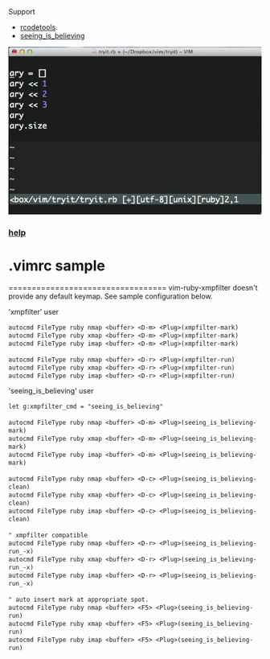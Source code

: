 Support
* [rcodetools](http://rubygems.org/gems/rcodetools).
* [seeing_is_believing](https://github.com/JoshCheek/seeing_is_believing)

![Example](https://github.com/t9md/t9md/blob/master/img/vim-ruby-xmpfilter_anime.gif?raw=true)


### [help](https://github.com/t9md/vim-ruby-xmpfilter/blob/master/doc/xmpfilter.txt)

# .vimrc sample
==================================
vim-ruby-xmpfilter doesn't provide any default keymap.
See sample configuration below.

'xmpfilter' user

    autocmd FileType ruby nmap <buffer> <D-m> <Plug>(xmpfilter-mark)
    autocmd FileType ruby xmap <buffer> <D-m> <Plug>(xmpfilter-mark)
    autocmd FileType ruby imap <buffer> <D-m> <Plug>(xmpfilter-mark)

    autocmd FileType ruby nmap <buffer> <D-r> <Plug>(xmpfilter-run)
    autocmd FileType ruby xmap <buffer> <D-r> <Plug>(xmpfilter-run)
    autocmd FileType ruby imap <buffer> <D-r> <Plug>(xmpfilter-run)

'seeing_is_believing' user

    let g:xmpfilter_cmd = "seeing_is_believing"

    autocmd FileType ruby nmap <buffer> <D-m> <Plug>(seeing_is_believing-mark)
    autocmd FileType ruby xmap <buffer> <D-m> <Plug>(seeing_is_believing-mark)
    autocmd FileType ruby imap <buffer> <D-m> <Plug>(seeing_is_believing-mark)

    autocmd FileType ruby nmap <buffer> <D-c> <Plug>(seeing_is_believing-clean)
    autocmd FileType ruby xmap <buffer> <D-c> <Plug>(seeing_is_believing-clean)
    autocmd FileType ruby imap <buffer> <D-c> <Plug>(seeing_is_believing-clean)

    " xmpfilter compatible
    autocmd FileType ruby nmap <buffer> <D-r> <Plug>(seeing_is_believing-run_-x)
    autocmd FileType ruby xmap <buffer> <D-r> <Plug>(seeing_is_believing-run_-x)
    autocmd FileType ruby imap <buffer> <D-r> <Plug>(seeing_is_believing-run_-x)

    " auto insert mark at appropriate spot.
    autocmd FileType ruby nmap <buffer> <F5> <Plug>(seeing_is_believing-run)
    autocmd FileType ruby xmap <buffer> <F5> <Plug>(seeing_is_believing-run)
    autocmd FileType ruby imap <buffer> <F5> <Plug>(seeing_is_believing-run)
